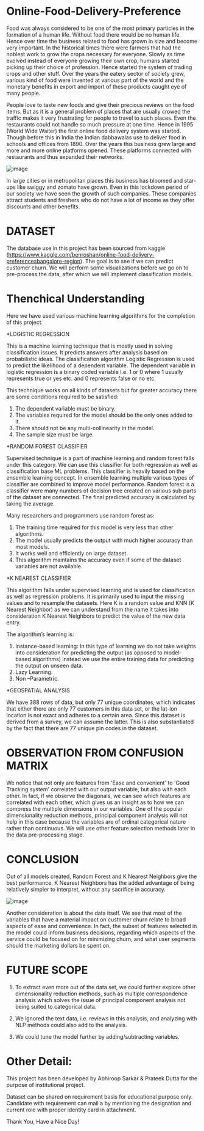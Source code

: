 # Online-Food-Delivery-Preference

Food was always considered to be one of the most primary particles in the formation of a human life. Without food there would be no human life. Hence over time the business related to food has grown in size and become very important. 
In the historical times there were farmers that had the noblest work to grow the crops necessary for everyone. Slowly as time evolved instead of everyone growing their own crop, humans started picking up their choice of profession. Hence started the system of trading crops and other stuff. 
Over the years the eatery sector of society grew, various kind of food were invented at various part of the world and the monetary benefits in export and import of these products caught eye of many people.

People love to taste new foods and give their precious reviews on the food items. But as it is a general problem of places that are usually crowed the traffic makes it very frustrating for people to travel to such places. Even the restaurants could not handle so much pressure at one time. Hence in 1995 (World Wide Waiter) the first online food delivery system was started. Though before this in India the Indian dabbawalas use to deliver food in schools and offices from 1890. Over the years this business grew large and more and more online platforms opened. These platforms connected with restaurants and thus expanded their networks. 

![image](https://user-images.githubusercontent.com/62097113/149714205-7d32b6a2-2070-4bba-a809-f4eb8e0ef440.png)

In large cities or in metropolitan places this business has bloomed and star-ups like swiggy and zomato have grown. Even in this lockdown period of our society we have seen the growth of such companies. 
These companies attract students and freshers who do not have a lot of income as they offer discounts and other benefits.

# DATASET

The database use in this project has been sourced from kaggle
(https://www.kaggle.com/benroshan/online-food-delivery-preferencesbangalore-region).
The goal is to see if we can predict customer churn.
We will perform some visualizations before we go on to pre-process the data, after which we will implement classification models.

# Thenchical Understanding

Here we have used various machine learning algorithms for the completion of this project.

*LOGISTIC REGRESSION

This is a machine learning technique that is mostly used in solving classification issues. It predicts answers after analysis based on probabilistic ideas. The classification algorithm Logistic Regression is used to predict the likelihood of a dependent variable. The dependent variable in logistic regression is a binary coded variable I.e. 1 or 0 where 1 usually represents true or yes etc. and 0 represents false or no etc.

This technique works on all kinds of datasets but for greater accuracy there are some conditions required to be satisfied:

1. The dependent variable must be binary.
2. The variables required for the model should be the only ones added to it.
3. There should not be any multi-collinearity in the model.
4. The sample size must be large.

*RANDOM FOREST CLASSIFIER

Supervised technique is a part of machine learning and random forest falls under this category. We can use this classifier for both regression as well as classification base ML problems. This classifier is heavily based on the ensemble learning concept. In ensemble learning multiple various types of classifier are combined to improve model performance.
Random forest is a classifier were many numbers of decision tree created on various sub parts of the dataset are connected. The final predicted accuracy is calculated by taking the average.

Many researchers and programmers use random forest as:

1. The training time required for this model is very less than other algorithms.
2. The model usually predicts the output with much higher accuracy than most models.
3. It works well and efficiently on large dataset.
4. This algorithm maintains the accuracy even if some of the dataset variables are not available.

*K NEAREST CLASSIFIER

This algorithm falls under supervised learning and is used for classification as well as regression problems. It is primarily used to input the missing values and to resample the datasets.
Here K is a random value and KNN (K Nearest Neighbor) as we can understand from the name it takes into consideration K Nearest Neighbors to predict the value of the new data entry.

The algorithm’s learning is:
1. Instance-based learning: In this type of learning we do not take weights into consideration for predicting the output (as opposed to model- based algorithms) instead we use the entire training data for predicting the output  on unseen data.
2. Lazy Learning.
3. Non –Parametric.

*GEOSPATIAL ANALYSIS

We have 388 rows of data, but only 77 unique coordinates, which indicates that either there are only 77 customers in this data set, or the lat-lon location is not exact and adheres to a certain area. Since this dataset is derived from a survey, we can assume the latter. This is also substantiated by the fact that there are 77 unique pin codes in the dataset.

# OBSERVATION FROM CONFUSION MATRIX

We notice that not only are features from 'Ease and convenient' to 'Good Tracking system' correlated with our output variable, but also with each other. In fact, if we observe the diagonals, we can see which features are correlated with each other, which gives us an insight as to how we can compress the multiple dimensions in our variables. One of the popular dimensionality reduction methods, principal component analysis will not help in this case because the variables are of ordinal categorical nature rather than continuous. We will use other feature selection methods later in the data pre-processing stage.

# CONCLUSION

Out of all models created, Random Forest and K Nearest Neighbors give the best performance. K Nearest Neighbors has the added advantage of being relatively simpler to interpret, without any sacrifice in accuracy.

![image](https://user-images.githubusercontent.com/62097113/149714284-c9639163-d3d2-4266-aea6-060488be992b.png)

Another consideration is about the data itself. We see that most of the variables that have a material impact on customer churn relate to broad aspects of ease and convenience. In fact, the subset of features selected in the model could inform business decisions, regarding which aspects of the service could be focused on for minimizing churn, and what user segments should the marketing dollars be spent on.


# FUTURE SCOPE

1. To extract even more out of the data set, we could further explore other dimensionality reduction methods, such as multiple correspondence analysis which solves the issue of principal component analysis not being suited to categorical data.

2. We ignored the text data, i.e. reviews in this analysis, and analyzing with NLP methods could also add to the analysis.

3. We could tune the model further by adding/subtracting variables.

# Other Detail:

This project has been developed by Abhiroop Sarkar & Prateek Dutta for the purpose of institutional project. 

Dataset can be shared on requirement basis for educational purpose only. Candidate with requirement can mail a by mentioning the designation and current role with proper identity card in attachment.

Thank You, Have a Nice Day!

